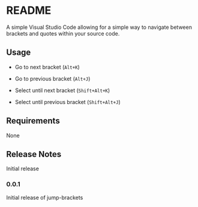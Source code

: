 # README

A simple Visual Studio Code allowing for a simple way to navigate between brackets and quotes within your source code.

## Usage

* Go to next bracket (`Alt+K`)
* Go to previous bracket (`Alt+J`)

* Select until next bracket (`Shift+Alt+K`)
* Select until previous bracket (`Shift+Alt+J`)

## Requirements

None

## Release Notes

Initial release

### 0.0.1

Initial release of jump-brackets

